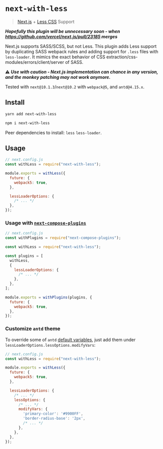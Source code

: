 # `next-with-less`

> [Next.js](https://nextjs.org/) + [Less CSS](https://lesscss.org/) Support

**_Hopefully this plugin will be unnecessary soon - when https://github.com/vercel/next.js/pull/23185 merges_**

Next.js supports SASS/SCSS, but not Less. This plugin adds Less support by duplicating SASS webpack rules and adding support for `.less` files with `less-loader`.
It mimics the exact behavior of CSS extraction/css-modules/errors/client/server of SASS.

⚠️ _**Use with caution - Next.js implementation can chance in any version, and the monkey patching may not work anymore.**_

Tested with `next@10.1.3`/`next@10.2` with `webpack@5`, and `antd@4.15.x`.

## Install

```sh
yarn add next-with-less

npm i next-with-less
```

Peer dependencies to install: `less` `less-loader`.

## Usage

```js
// next.config.js
const withLess = require("next-with-less");

module.exports = withLess({
  future: {
    webpack5: true,
  },

  lessLoaderOptions: {
    /* ... */
  },
});
```

### Usage with [`next-compose-plugins`](https://github.com/cyrilwanner/next-compose-plugins)

```js
// next.config.js
const withPlugins = require("next-compose-plugins");

const withLess = require("next-with-less");

const plugins = [
  withLess,
  {
    lessLoaderOptions: {
      /* ... */
    },
  },
];

module.exports = withPlugins(plugins, {
  future: {
    webpack5: true,
  },
});
```

### Customize `antd` theme

To override some of `antd` [default variables](https://ant.design/docs/react/customize-theme), just add them under `lessLoaderOptions.lessOptions.modifyVars`:

```js
// next.config.js
const withLess = require("next-with-less");

module.exports = withLess({
  future: {
    webpack5: true,
  },

  lessLoaderOptions: {
    /* ... */
    lessOptions: {
      /* ... */
      modifyVars: {
        'primary-color': '#9900FF',
        'border-radius-base': '2px',
        /* ... */
      },
    },
  },
});
```
